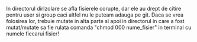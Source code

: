 In directorul dirIzolare se afla fisierele corupte, dar ele au drept de citire pentru user
si group caci altfel nu le puteam adauga pe git. Daca se vrea folosirea lor, trebuie mutate
in alta parte si apoi in directorul in care a fost mutat/mutate sa fie rulata comanda "chmod
000 nume_fisier" in terminal cu numele fiecarui fisier!
